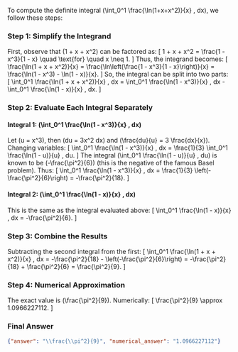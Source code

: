 To compute the definite integral \(\int_0^1 \frac{\ln(1+x+x^2)}{x} \, dx\), we follow these steps:

### Step 1: Simplify the Integrand
First, observe that \(1 + x + x^2\) can be factored as:
\[
1 + x + x^2 = \frac{1 - x^3}{1 - x} \quad \text{for} \quad x \neq 1.
\]
Thus, the integrand becomes:
\[
\frac{\ln(1 + x + x^2)}{x} = \frac{\ln\left(\frac{1 - x^3}{1 - x}\right)}{x} = \frac{\ln(1 - x^3) - \ln(1 - x)}{x}.
\]
So, the integral can be split into two parts:
\[
\int_0^1 \frac{\ln(1 + x + x^2)}{x} \, dx = \int_0^1 \frac{\ln(1 - x^3)}{x} \, dx - \int_0^1 \frac{\ln(1 - x)}{x} \, dx.
\]

### Step 2: Evaluate Each Integral Separately

#### Integral 1: \(\int_0^1 \frac{\ln(1 - x^3)}{x} \, dx\)
Let \(u = x^3\), then \(du = 3x^2 dx\) and \(\frac{du}{u} = 3 \frac{dx}{x}\). Changing variables:
\[
\int_0^1 \frac{\ln(1 - x^3)}{x} \, dx = \frac{1}{3} \int_0^1 \frac{\ln(1 - u)}{u} \, du.
\]
The integral \(\int_0^1 \frac{\ln(1 - u)}{u} \, du\) is known to be \(-\frac{\pi^2}{6}\) (this is the negative of the famous Basel problem). Thus:
\[
\int_0^1 \frac{\ln(1 - x^3)}{x} \, dx = \frac{1}{3} \left(-\frac{\pi^2}{6}\right) = -\frac{\pi^2}{18}.
\]

#### Integral 2: \(\int_0^1 \frac{\ln(1 - x)}{x} \, dx\)
This is the same as the integral evaluated above:
\[
\int_0^1 \frac{\ln(1 - x)}{x} \, dx = -\frac{\pi^2}{6}.
\]

### Step 3: Combine the Results
Subtracting the second integral from the first:
\[
\int_0^1 \frac{\ln(1 + x + x^2)}{x} \, dx = -\frac{\pi^2}{18} - \left(-\frac{\pi^2}{6}\right) = -\frac{\pi^2}{18} + \frac{\pi^2}{6} = \frac{\pi^2}{9}.
\]

### Step 4: Numerical Approximation
The exact value is \(\frac{\pi^2}{9}\). Numerically:
\[
\frac{\pi^2}{9} \approx 1.0966227112.
\]

### Final Answer
```json
{"answer": "\\frac{\\pi^2}{9}", "numerical_answer": "1.0966227112"}
```